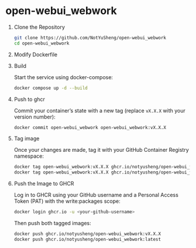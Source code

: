 # open-webui_webwork

1. Clone the Repository

   ```bash
   git clone https://github.com/NotYuSheng/open-webui_webwork
   cd open-webui_webwork
   ```

2. Modify Dockerfile

3. Build

   Start the service using docker-compose:
   ```bash
   docker compose up -d --build
   ```

5. Push to ghcr

   Commit your container’s state with a new tag (replace `vX.X.X` with your version number):
   ```bash
   docker commit open-webui_webwork open-webui_webwork:vX.X.X
   ```

6. Tag image

   Once your changes are made, tag it with your GitHub Container Registry namespace:
   ```bash
   docker tag open-webui_webwork:vX.X.X ghcr.io/notyusheng/open-webui_webwork:vX.X.X
   docker tag open-webui_webwork:vX.X.X ghcr.io/notyusheng/open-webui_webwork:latest
   ```

7. Push the Image to GHCR

   Log in to GHCR using your GitHub username and a Personal Access Token (PAT) with the write:packages scope:
   ```bash
   docker login ghcr.io -u <your-github-username>
   ```
   Then push both tagged images:
   ```bash
   docker push ghcr.io/notyusheng/open-webui_webwork:vX.X.X
   docker push ghcr.io/notyusheng/open-webui_webwork:latest
   ```
